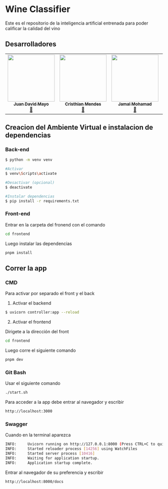 # Wine Classifier
Este es el repositorio de la inteligencia artificial entrenada para poder calificar la calidad del vino

## Desarrolladores
<table align="center">
    <tbody>
        <tr>
            <td align="center"><a href="https://github.com/MayoJuanDavid" rel="nofollow"><img src="https://avatars.githubusercontent.com/u/102425852?v=4" width="150px;" alt="" style="max-width:100%;"><br><sub><b>Juan David Mayo</b></sub></a><br><a href="" title="Commits"><g-emoji class="g-emoji" alias="book" fallback-src="https://github.githubassets.com/images/icons/emoji/unicode/1f4d6.png">📖</g-emoji></a></td>
            <td align="center"><a href="https://github.com/Cris27M" rel="nofollow"><img src="https://avatars.githubusercontent.com/u/145819828?v=4" width="150px;" alt="" style="max-width:100%;"><br><sub><b>Cristhian Mendes</b></sub></a><br><a href="" title="Commits"><g-emoji class="g-emoji" alias="book" fallback-src="https://github.githubassets.com/images/icons/emoji/unicode/1f4d6.png">📖</g-emoji></a></td>
            <td align="center"><a href="https://github.com/jamer1215" rel="nofollow"><img src="https://avatars.githubusercontent.com/u/145820049?v=4" width="150px;" alt="" style="max-width:100%;"><br><sub><b>Jamal Mohamad</b></sub></a><br><a href="" title="Commits"><g-emoji class="g-emoji" alias="book" fallback-src="https://github.githubassets.com/images/icons/emoji/unicode/1f4d6.png">📖</g-emoji></a></td>
            <td align="center"><a href="https://github.com/Gabsousa2203" rel="nofollow"><img src="https://avatars.githubusercontent.com/u/147444025?v=4" width="150px;" alt="" style="max-width:100%;"><br><sub><b>Gabriel De Sousa</b></sub></a><br><a href="" title="Commits"><g-emoji class="g-emoji" alias="book" fallback-src="https://github.githubassets.com/images/icons/emoji/unicode/1f4d6.png">📖</g-emoji></a></td>
        </tr>
    </tbody>
</table>

## Creacion del Ambiente Virtual e instalacion de dependencias

### Back-end

```bash
$ python -m venv venv

#Activar
$ venv\Scripts\activate

#Desactivar (opcional)
$ deactivate

#Instalar dependencias
$ pip install -r requirements.txt
```
### Front-end

Entrar en la carpeta del fronend con el comando 

```bash
cd frontend
```

Luego instalar las dependencias 

```bash
pnpm install
```


## Correr la app

### CMD

Para activar por separado el front y el back 

1. Activar el backend

```bash
$ uvicorn controller:app --reload
```

2. Activar el frontend

Dirigete a la dirección del front

```bash
cd frontend
```

Luego corre el siguiente comando

```bash
pnpm dev
```

### Git Bash

Usar el siguiente comando

```bash
./start.sh
```

Para acceder a la app debe entrar al navegador y escribir

```bash
http://localhost:3000
```


### Swagger

Cuando en la terminal aparezca 

```bash
INFO:     Uvicorn running on http://127.0.0.1:8000 (Press CTRL+C to quit)
INFO:     Started reloader process [14256] using WatchFiles
INFO:     Started server process [10416]
INFO:     Waiting for application startup.
INFO:     Application startup complete.
```

Entrar al navegador de su preferencia y escribir

```bash
http://localhost:8000/docs
```